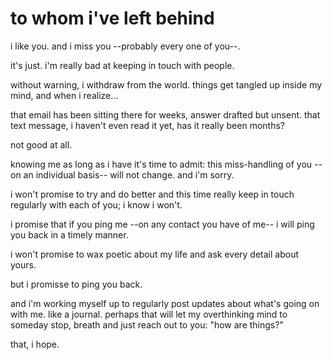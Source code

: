 to whom i've left behind
===

i like you.
and i miss you --probably every one of you--.

it's just.
i'm really bad at keeping in touch with people.

without warning, i withdraw from the world.
things get tangled up inside my mind, and when i realize...

that email has been sitting there for weeks, answer drafted but unsent.
that text message, i haven't even read it yet, has it really been months?

not good at all.

knowing me as long as i have it's time to admit: this miss-handling of you --on an individual basis-- will not change.
and i'm sorry.

i won't promise to try and do better and this time really keep in touch regularly with each of you; i know i won't.

i promise that if you ping me --on any contact you have of me-- i will ping you back in a timely manner.

i won't promise to wax poetic about my life and ask every detail about yours.

but i promisse to ping you back.

and i'm working myself up to regularly post updates about what's going on with me.
like a journal.
perhaps that will let my overthinking mind to someday stop, breath and just reach out to you: "how are things?"

that, i hope.
